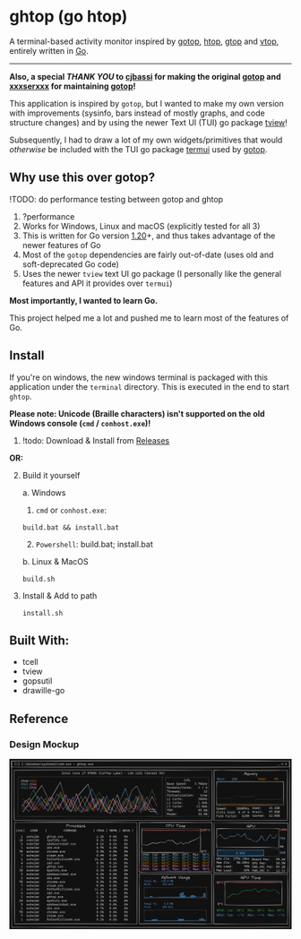 # ghtop (go htop)
A terminal-based activity monitor inspired by [gotop](https://github.com/xxxserxxx/gotop), [htop](https://hisham.hm/htop/), [gtop](https://github.com/aksakalli/gtop) and [vtop](https://github.com/MrRio/vtop), entirely written in [Go](https://golang.org/).

---

**Also, a special _THANK YOU_ to [cjbassi](https://github.com/cjbassi/) for making the original [gotop](https://github.com/cjbassi/gotop) and [xxxserxxx](https://github.com/xxxserxxx/) for maintaining [gotop](https://github.com/xxxserxxx/gotop)!**

This application is inspired by `gotop`, but I wanted to make my own version with improvements (sysinfo, bars instead of mostly graphs, and code structure changes) and by using the newer Text UI (TUI) go package [tview](https://github.com/rivo/tview)!

Subsequently, I had to draw a lot of my own widgets/primitives that would _otherwise_ be included with the TUI go package [termui](https://github.com/gizak/termui) used by [gotop](https://github.com/xxxserxxx/gotop).

## Why use this over gotop?

!TODO: do performance testing between gotop and ghtop

1. ?performance
2. Works for Windows, Linux and macOS (explicitly tested for all 3)
3. This is written for Go version [1.20](https://go.dev/dl/)+, and thus takes advantage of the newer features of Go
4. Most of the `gotop` dependencies are fairly out-of-date (uses old and soft-deprecated Go code)
5. Uses the newer `tview` text UI go package (I personally like the general features and API it provides over `termui`)

**Most importantly, I wanted to learn Go.** 

This project helped me a lot and pushed me to learn most of the features of Go.

## Install
If you're on windows, the new windows terminal is packaged with this application under the `terminal` directory.
This is executed in the end to start `ghtop`.

**Please note: Unicode (Braille characters) isn't supported on the old Windows console (`cmd` / `conhost.exe`)!**


1. !todo: Download & Install from [Releases]()

  **OR:** 

2. Build it yourself

   a. Windows
      
      1. `cmd` or `conhost.exe`:
   
       build.bat && install.bat

      2. `Powershell`:
       build.bat; install.bat

   b. Linux & MacOS

       build.sh

3. Install & Add to path

       install.sh


## Built With:

 - tcell
 - tview
 - gopsutil
 - drawille-go


## Reference

### Design Mockup

<div>
<img src="./docs/ghtop.png" alt="design mockup"/>
</div>